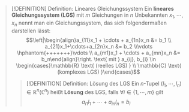 > [!DEFINITION] Definition: Lineares Gleichungssystem
> Ein **lineares Gleichungssystem (LGS)** mit $m$ Gleichungen in $n$ Unbekannten $x_1,\cdots,x_n$ nennt man ein Gleichungssystem, das sich folgendermaßen darstellen lässt:
> $$\left|\begin{align}a_{11}x_1 + \cdots + a_{1n}x_n &= b_1 \\ a_{21}x_1+\cdots+a_{2n}x_n &= b_2 \\\vdots \hphantom{+++++++}\vdots \\ a_{m1}x_1 + \cdots + a_{mn}x_n &= b_n\end{align}\right. \text{ mit } a_{ij}, b_{i} \in \begin{cases}\mathbb{R} \text{ (reelles LGS) } \\ \mathbb{C} \text{ (komplexes LGS) }\end{cases}$$
> > [!DEFINITION] Definition: Lösung des LGS
> > Ein $n$-Tupel $(l_1,\cdots,l_n) \in \mathbb{R}^n (\mathbb{C}^n)$ heißt **Lösung** des LGS, falls $\forall i \in\{1,\cdots,m\}$ gilt
> > $$a_{i1}l_1 + \cdots + a_{in}l_n = b_i$$